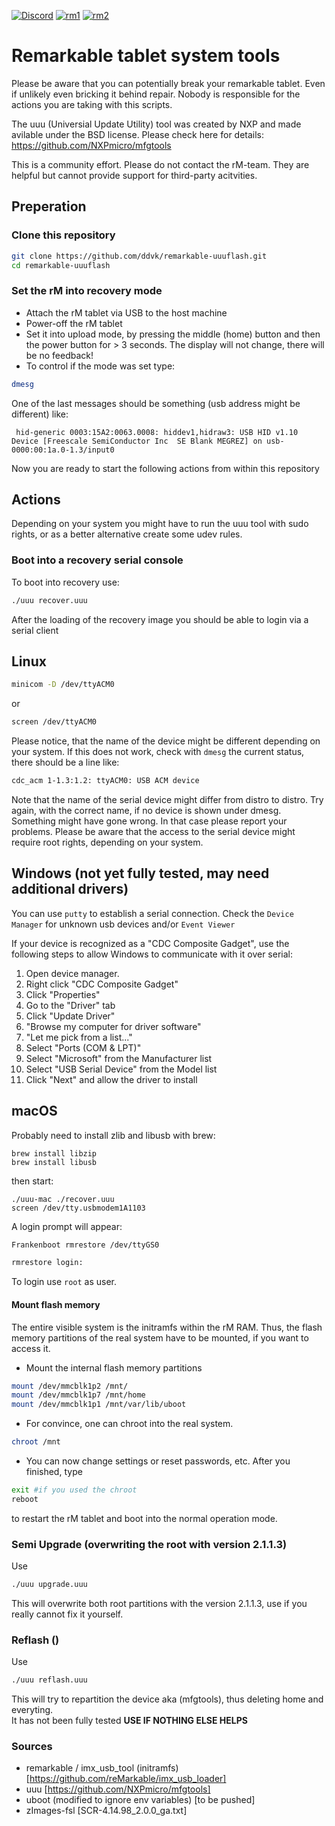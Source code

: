 
[![Discord](https://img.shields.io/discord/463752820026376202.svg?label=reMarkable&logo=discord&logoColor=ffffff&color=7389D8&labelColor=6A7EC2)](https://discord.gg/ATqQGfu)
[![rm1](https://img.shields.io/badge/rM1-supported-green)](https://remarkable.com/store/remarkable)
[![rm2](https://img.shields.io/badge/rM2-unsupported-red)](https://remarkable.com/store/remarkable-2)

# Remarkable tablet system tools 
Please be aware that you can potentially break your remarkable tablet. Even if unlikely even bricking it behind repair.
Nobody is responsible for the actions you are taking with this scripts.

The uuu (Universial Update Utility) tool was created by NXP and made avilable under the BSD license. 
Please check here for details:
https://github.com/NXPmicro/mfgtools

This is a community effort. Please do not contact the rM-team. They are helpful but cannot provide support for third-party acitvities. 

## Preperation
### Clone this repository
```bash
git clone https://github.com/ddvk/remarkable-uuuflash.git 
cd remarkable-uuuflash
```
### Set the rM into recovery mode
* Attach the rM tablet via USB to the host machine
* Power-off the rM tablet
* Set it into upload mode, by pressing the middle (home) button and then the power button for > 3 seconds. The display will not change, there will be no feedback! 
* To control if the mode was set type:
```bash
dmesg
```
One of the last messages should be something (usb address might be different) like:
```
 hid-generic 0003:15A2:0063.0008: hiddev1,hidraw3: USB HID v1.10 Device [Freescale SemiConductor Inc  SE Blank MEGREZ] on usb-0000:00:1a.0-1.3/input0
```
Now you are ready to start the following actions from within this repository
## Actions

Depending on your system you might have to run the uuu tool with sudo rights, or as a better alternative create some udev rules.

### Boot into a recovery serial console
To boot into recovery use:
```bash
./uuu recover.uuu 
```
After the loading of the recovery image you should be able to login via a serial client
## Linux
```bash
minicom -D /dev/ttyACM0
```
or
```bash
screen /dev/ttyACM0
```
Please notice, that the name of the device might be different depending on your system. 
If this does not work, check with `dmesg` the current status, there should be a line like:
```bash
cdc_acm 1-1.3:1.2: ttyACM0: USB ACM device
```
Note that the name of the serial device might differ from distro to distro. Try again, with the correct name, if no device is shown under dmesg. Something might have gone wrong. In that case please report your problems. Please be aware that the access to the serial device might require root rights, depending on your system. 

## Windows (not yet fully tested, may need additional drivers)
You can use `putty` to establish a serial connection. Check the `Device Manager` for unknown usb devices and/or `Event Viewer`

If your device is recognized as a "CDC Composite Gadget", use the following steps to allow Windows to communicate with it over serial:

1. Open device manager.  
2. Right click "CDC Composite Gadget"
3. Click "Properties"
4. Go to the "Driver" tab
5. Click "Update Driver"
6. "Browse my computer for driver software"
7. "Let me pick from a list..."
8. Select "Ports (COM & LPT)"
8. Select "Microsoft" from the Manufacturer list
9. Select "USB Serial Device" from the Model list
10. Click "Next" and allow the driver to install


## macOS
Probably need to install zlib and libusb with brew:
```
brew install libzip
brew install libusb
```
then start:
```
./uuu-mac ./recover.uuu
screen /dev/tty.usbmodem1A1103
```

A login prompt will appear:
```bash 
Frankenboot rmrestore /dev/ttyGS0

rmrestore login:
```
To login use `root` as user.
#### Mount flash memory
The entire visible system is the initramfs within the rM RAM. Thus, the flash memory partitions of the real system have to be mounted, if you want to access it.
* Mount the internal flash memory partitions
```bash 
mount /dev/mmcblk1p2 /mnt/
mount /dev/mmcblk1p7 /mnt/home
mount /dev/mmcblk1p1 /mnt/var/lib/uboot
```
* For convince, one can chroot into the real system.
```bash 
chroot /mnt
```
* You can now change settings or reset passwords, etc. After you finished, type 
```bash 
exit #if you used the chroot
reboot
``` 
to restart the rM tablet and boot into the normal operation mode.

### Semi Upgrade (overwriting the root with version 2.1.1.3)
Use
```bash
./uuu upgrade.uuu
```
This will overwrite both root partitions with the version 2.1.1.3, use if you really cannot fix it yourself.

### Reflash ()
Use
```bash
./uuu reflash.uuu
```
This will try to repartition the device aka (mfgtools), thus deleting home and everyting.  
It has not been fully tested
**USE IF NOTHING ELSE HELPS**

### Sources
- remarkable / imx_usb_tool (initramfs) [https://github.com/reMarkable/imx_usb_loader]
- uuu [https://github.com/NXPmicro/mfgtools]
- uboot (modified to ignore env variables) [to be pushed]
- zImages-fsl [SCR-4.14.98_2.0.0_ga.txt]
